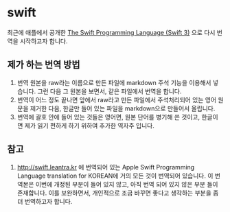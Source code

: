 # swift
최근에 애플에서 공개한 [The Swift Programming Language (Swift 3)](https://developer.apple.com/library/prerelease/content/documentation/Swift/Conceptual/Swift_Programming_Language/index.html) 으로 다시 번역을 시작하고자 합니다.

## 제가 하는 번역 방법

1. 번역 원본을 raw라는 이름으로 만든 파일에 markdown 주석 기능을 이용해서 넣습니다. 그런 다음 그 원본을 보면서, 같은 파일에서 번역을 합니다.
2. 번역이 어느 정도 끝나면 앞에서 raw라고 만든 파일에서 주석처리되어 있는 영어 원문을 제거한 다음, 한글만 들어 있는 파일을   markdown으로 만들어서 올립니다.
3. 번역에 괄호 안에 들어 있는 것들은 영어면, 원본 단어를 병기해 쓴 것이고, 한글이면 제가 읽기 편하게 하기 위하여 추가한 역자주 입니다.

## 참고

1. http://swift.leantra.kr 에 번역되어 있는 Apple Swift Programming Language translation for KOREAN에 거의 모든 것이 번역되어 있습니다. 이 번역본은 이번에 개정된 부분이 들어 있지 않고, 아직 번역 되어 있지 않은 부분 들이 존재합니다. 이를 보완하면서, 개인적으로 조금 바꾸면 좋다고 생각하는 부분을 좀 더 번역하고자 합니다.
